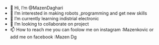 - 👋 Hi, I’m @MazenDaghari
- 👀 I’m interested in making robots ,programming and get new skills
- 🌱 I’m currently learning indistrial electronic
- 💞️ I’m looking to collaborate on project
- 📫 How to reach me 
you can foolow me on instagram :Mazenkovic 
or add me on facebook :Mazen Dg

<!---
MazenDaghari/MazenDaghari is a ✨ special ✨ repository because its `README.md` (this file) appears on your GitHub profile.
You can click the Preview link to take a look at your changes.
--->
